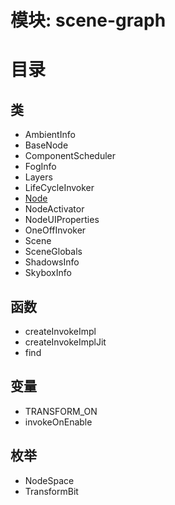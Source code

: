# 模块: scene-graph
# 目录
## 类
- AmbientInfo
- BaseNode
- ComponentScheduler
- FogInfo
- Layers
- LifeCycleInvoker
- [Node](https://github.com/Stone-roar/blogs/blob/main/Cocos%20creator%20%E5%AD%A6%E4%B9%A0%E7%AC%94%E8%AE%B0/api/Modules:%20scene-graph/class/Node.md "节点")
- NodeActivator
- NodeUIProperties
- OneOffInvoker
- Scene
- SceneGlobals
- ShadowsInfo
- SkyboxInfo
## 函数
- createInvokeImpl
- createInvokeImplJit
- find
## 变量
- TRANSFORM_ON
- invokeOnEnable
## 枚举
- NodeSpace
- TransformBit
